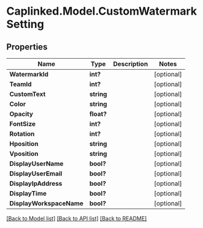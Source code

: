 # Caplinked.Model.CustomWatermarkSetting
## Properties

Name | Type | Description | Notes
------------ | ------------- | ------------- | -------------
**WatermarkId** | **int?** |  | [optional] 
**TeamId** | **int?** |  | [optional] 
**CustomText** | **string** |  | [optional] 
**Color** | **string** |  | [optional] 
**Opacity** | **float?** |  | [optional] 
**FontSize** | **int?** |  | [optional] 
**Rotation** | **int?** |  | [optional] 
**Hposition** | **string** |  | [optional] 
**Vposition** | **string** |  | [optional] 
**DisplayUserName** | **bool?** |  | [optional] 
**DisplayUserEmail** | **bool?** |  | [optional] 
**DisplayIpAddress** | **bool?** |  | [optional] 
**DisplayTime** | **bool?** |  | [optional] 
**DisplayWorkspaceName** | **bool?** |  | [optional] 

[[Back to Model list]](../README.md#documentation-for-models) [[Back to API list]](../README.md#documentation-for-api-endpoints) [[Back to README]](../README.md)

